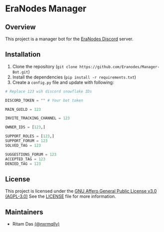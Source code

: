 # EraNodes Manager

## Overview

This project is a manager bot for the [EraNodes Discord](https://discord.gg/9u6dJueQQ4) server.

## Installation
1. Clone the repository (`git clone https://github.com/Eranodes/Manager-Bot.git`)
2. Install the dependencies (`pip install -r requirements.txt`)
3. Create a `config.py` file and update with following:
```py
# Replace 123 wih discord snowflake IDs

DISCORD_TOKEN = "" # Your bot token

MAIN_GUILD = 123

INVITE_TRACKING_CHANNEL = 123

OWNER_IDS = [123,]

SUPPORT_ROLES = [123,]
SUPPORT_FORUM = 123
SOLVED_TAG = 123

SUGGESTIONS_FORUM = 123
ACCEPTED_TAG = 123
DENIED_TAG = 123
```

## License
This project is licensed under the [GNU Affero General Public License v3.0 (AGPL-3.0)](https://www.gnu.org/licenses/agpl-3.0.en.html)
See the [LICENSE](LICENSE) file for more information.

## Maintainers
- Ritam Das [(@nxrmqlly)](https://github.com/nxrmqlly)
